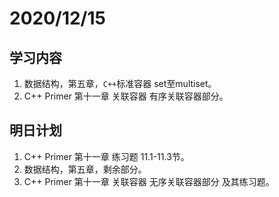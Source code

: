 # 2020/12/15

## 学习内容

1. 数据结构，第五章，`C++`标准容器 set至multiset。
2. C++ Primer 第十一章 关联容器 有序关联容器部分。

## 明日计划

1. C++ Primer 第十一章 练习题 11.1-11.3节。
2. 数据结构，第五章，剩余部分。
3. C++ Primer 第十一章 关联容器 无序关联容器部分 及其练习题。